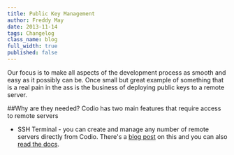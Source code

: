 ```yaml
---
title: Public Key Management
author: Freddy May
date: 2013-11-14
tags: Changelog
class_name: blog
full_width: true
published: false
---
```


Our focus is to make all aspects of the development process as smooth and easy as it possibly can be. Once small but great example of something that is a real pain in the ass is the business of deploying public keys to a remote server.

##Why are they needed?
Codio has two main features that require access to remote servers

- SSH Terminal - you can create and manage any number of remote servers directly from Codio. There's a [blog post](/blog/2013/11/ssh/) on this and you can also [read the docs](/docs/ssh).